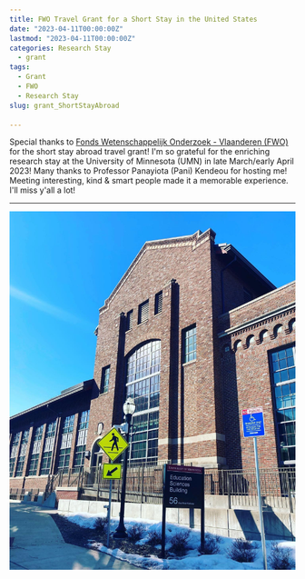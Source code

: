 ```yaml
---
title: FWO Travel Grant for a Short Stay in the United States
date: "2023-04-11T00:00:00Z"
lastmod: "2023-04-11T00:00:00Z"
categories: Research Stay
  - grant
tags:
  - Grant
  - FWO
  - Research Stay
slug: grant_ShortStayAbroad

---
```

Special thanks to [Fonds Wetenschappelijk Onderzoek - Vlaanderen (FWO)](https://www.fwo.be/) for the short stay abroad travel grant! I'm so grateful for the enriching research stay at the University of Minnesota (UMN) in late March/early April 2023! Many thanks to Professor Panayiota (Pani) Kendeou for hosting me! Meeting interesting, kind & smart people made it a memorable experience. I'll miss y'all a lot!

---

![jpg](UMNresearchvisit.jpg)

